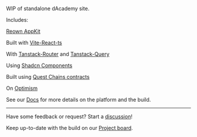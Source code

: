 WIP of standalone dAcademy site.

Includes:

[Reown AppKit](https://docs.reown.com/appkit/overview)

Built with [Vite-React-ts](https://vite.dev/guide/)

With [Tanstack-Router](https://tanstack.com/router) and [Tanstack-Query](https://tanstack.com/query/latest)

Using [Shadcn Components](https://ui.shadcn.com/docs/components/)

Built using [Quest Chains contracts](https://github.com/quest-chains)

On [Optimism](https://docs.optimism.io/)

See our [Docs](https://docs.dacade.my/) for more details on the platform and the build.

---

Have some feedback or request?  Start a [discussion](https://github.com/MetaFam/dAcademy/discussions)!

Keep up-to-date with the build on our [Project board](https://github.com/orgs/MetaFam/projects/5/views/6).
